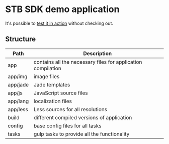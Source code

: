 STB SDK demo application
========================

It's possible to [test it in action](http://stbsdk.github.io/demo/) without checking out.


## Structure

 Path          | Description
---------------|-------------
 app           | contains all the necessary files for application compilation
 app/img       | image files
 app/jade      | Jade templates
 app/js        | JavaScript source files
 app/lang      | localization files
 app/less      | Less sources for all resolutions
 build         | different compiled versions of application
 config        | base config files for all tasks
 tasks         | gulp tasks to provide all the functionality
